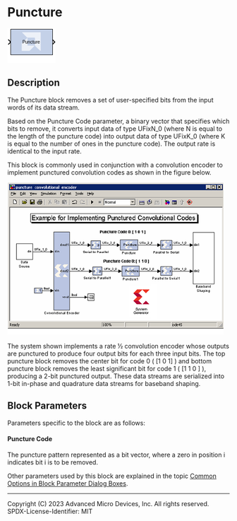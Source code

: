 # Puncture

![](./Images/block.png)

## Description

The Puncture block removes a set of user-specified bits from the
input words of its data stream.

Based on the Puncture Code parameter, a binary vector that specifies
which bits to remove, it converts input data of type UFixN_0 (where N
is equal to the length of the puncture code) into output data of type
UFixK_0 (where K is equal to the number of ones in the puncture code).
The output rate is identical to the input rate.

This block is commonly used in conjunction with a convolution encoder to
implement punctured convolution codes as shown in the figure below.

![](./Images/ogo1555606881839.png)

The system shown implements a rate ½ convolution encoder whose outputs
are punctured to produce four output bits for each three input bits. The
top puncture block removes the center bit for code 0 ( \[1 0 1\] ) and
bottom puncture block removes the least significant bit for code 1 ( \[1
1 0 \] ), producing a 2-bit punctured output. These data streams are
serialized into 1-bit in-phase and quadrature data streams for baseband
shaping.

## Block Parameters

Parameters specific to the block are as follows:

#### Puncture Code  
The puncture pattern represented as a bit vector, where a zero in
position i indicates bit i is to be removed.

Other parameters used by this block are explained in the topic [Common
Options in Block Parameter Dialog
Boxes](../../GEN/common-options/README.md).

--------------
Copyright (C) 2023 Advanced Micro Devices, Inc. All rights reserved.
SPDX-License-Identifier: MIT
